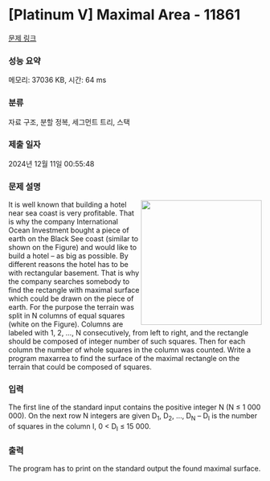 # [Platinum V] Maximal Area - 11861 

[문제 링크](https://www.acmicpc.net/problem/11861) 

### 성능 요약

메모리: 37036 KB, 시간: 64 ms

### 분류

자료 구조, 분할 정복, 세그먼트 트리, 스택

### 제출 일자

2024년 12월 11일 00:55:48

### 문제 설명

<p><img alt="" src="https://onlinejudgeimages.s3-ap-northeast-1.amazonaws.com/problem/11861/1.png" style="float:right; height:248px; width:240px">It is well known that building a hotel near sea coast is very profitable. That is why the company International Ocean Investment bought a piece of earth on the Black See coast (similar to shown on the Figure) and would like to build a hotel – as big as possible. By different reasons the hotel has to be with rectangular basement. That is why the company searches somebody to find the rectangle with maximal surface which could be drawn on the piece of earth. For the purpose the terrain was split in N columns of equal squares (white on the Figure). Columns are labeled with 1, 2, …, N consecutively, from left to right, and the rectangle should be composed of integer number of such squares. Then for each column the number of whole squares in the column was counted. Write a program maxarrea to find the surface of the maximal rectangle on the terrain that could be composed of squares. </p>

### 입력 

 <p>The first line of the standard input contains the positive integer N (N ≤ 1 000 000). On the next row N integers are given D<sub>1</sub>, D<sub>2</sub>, …, D<sub>N</sub> – D<sub>I</sub> is the number of squares in the column I, 0 < D<sub>I</sub> ≤ 15 000.</p>

### 출력 

 <p>The program has to print on the standard output the found maximal surface. </p>

